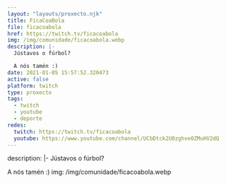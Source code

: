 ```yaml
---
layout: "layouts/proxecto.njk"
title: FicaCoaBola
file: ficacoabola
href: https://twitch.tv/ficacoabola
img: /img/comunidade/ficacoabola.webp
description: |-
  Jústavos o fúrbol?

  A nós tamén :)
date: 2021-01-05 15:57:52.320473
active: false
platform: twitch
type: proxecto
tags:
  - twitch
  - youtube
  - deporte
redes:
  twitch: https://twitch.tv/ficacoabola
  youtube: https://www.youtube.com/channel/UCbDtck2U0zghve0ZMuHV2dQ
---
```

description: |-
  Jústavos o fúrbol?

  A nós tamén :)
img: /img/comunidade/ficacoabola.webp
